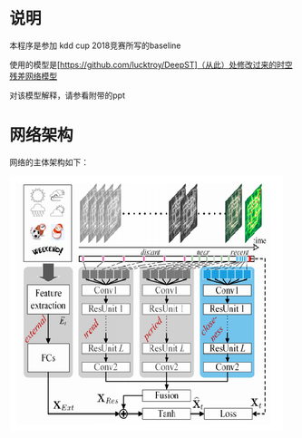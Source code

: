 # 说明
本程序是参加 kdd cup 2018竞赛所写的baseline

使用的模型是[https://github.com/lucktroy/DeepST]（从此）处修改过来的时空残差网络模型 

对该模型解释，请参看附带的ppt

# 网络架构
网络的主体架构如下：
 
      
![image](https://github.com/isthegoal/kdd_cup_2018_deepst_baseline/blob/master/images/image33.png)


